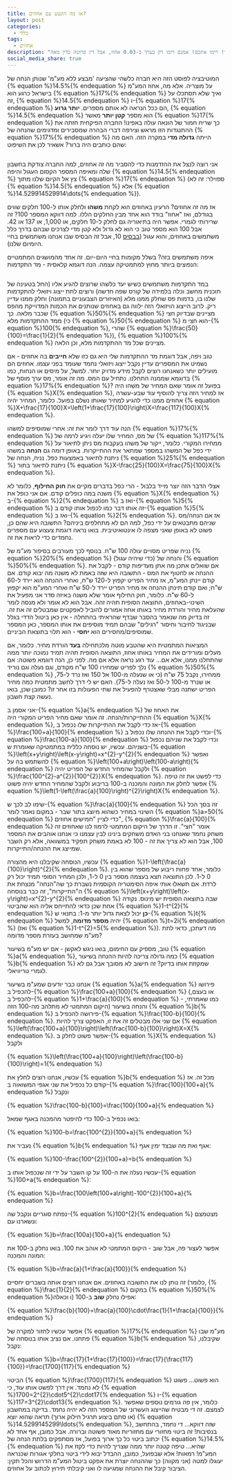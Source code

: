 ```yaml
---
title: אז מה הקטע עם אחוזים?
layout: post
categories:
  - כללי
tags:
  - אחוזים
description: "הפוסט הזה מוקדש לכל אלו שקיבלו 'הנחה מקזזת מעמ' של 14.5% וזעמו שמרמים אותם כי מעמ זה 17%. צדקתם לכל אורך הדרך! רימו אתכם! אמנם רימו רק בערך ב-0.03 אחוז, אבל דין פרוטה כדין מאה!"
social_media_share: true
---
```


המוטיבציה לפוסט הזה היא חברה כלשהי שהציעה 'מבצע ללא מע"מ' שנותן הנחה של {% equation %}14.5\%{% endequation %} על מוצריה. אלא מה, אחוז המע"מ בישראל כרגע הוא {% equation %}17\%{% endequation %} ואיך שלא תסתכלו על זה, {% equation %}14.5{% endequation %} ו-{% equation %}17{% endequation %} הם ככל הנראה לא אותם מספרים. <strong>יותר גרוע</strong>, {% equation %}14.5{% endequation %} הוא מספר <strong>קטן יותר</strong> מאשר {% equation %}17{% endequation %} כך שריח חמור של הונאה עולה באפינו! החברה הפיקחית חזתה את ההתנגדות הזו מראש וצירפה דברי הבהרה שמסבירים ומדגימים שהנחה של {% equation %}17\%{% endequation %} הייתה <strong>גדולה מדי</strong> במקרה הזה. האם מה שהם כותבים היה ברור? אשאיר לכן את השיפוט:

<img src="{{site.baseurl}}{{site.post_images}}/2020/01/percent_discount.png" alt=""/>

אני רוצה לנצל את ההזדמנות כדי להסביר מה זה אחוזים, למה החברה צודקת בחשבון שלה ומאיפה המספר הקסום העגול והיפה {% equation %}14.5{% endequation %} צץ אל הקיום שלנו מתוך {% equation %}17{% endequation %} (ספוילר: זה לא {% equation %}14.5{% endequation %} אלא {% equation %}14.529914529914\dots{% endequation %}).

אז מה זה אחוזים? הרעיון באחוזים הוא לקחת <strong>משהו</strong> ולחלק אותו ל-100 חלקים שווים בגודלם, ואז "אחוז" בודד הוא אחד מבין החלקים הללו. למה דווקא המספר 100? זה שרירותי לגמרי. אפשר היה בתיאוריה גם לחלק ל-10 חלקים, או 1,000, או 137 או 42. אבל 100 הוא מספר טוב כי הוא לא גדול ולא קטן מדי לצרכים שבהם בדרך כלל משתמשים באחוזים, והוא עגול (<a href="https://gadial.net/2017/06/11/number_bases/">בבסיס</a> 10, אבל זה הבסיס שבו אנחנו משתמשים בחיי היומיום שלנו).

איפה משתמשים בזה? בשלל מקומות בחיי היום-יום. זה אחד מהמושגים המתמטיים הנפוצים ביותר מחוץ למתמטיקה עצמה. הנה דוגמא קלאסית - מד התקדמות:

<img src="{{site.baseurl}}{{site.post_images}}/2020/01/progress_bar.png" alt=""/>

במד התקדמות משתמשים כשיש יעד כלשהו שרוצים להגיע אליו (החל בטעינה של תוכנית מחשב וכלה בלמידה של קורס שפה חדשה) ורוצים לתת ייצוג ויזואלי להתקדמות שלנו בו, בדמות פס שחלק ממנו מלא (האיזורים הצבעוניים בתמונה) וחלק ממנו עדיין ריק. לרוב הייצוג הויזואלי הזה ילווה גם באחוזים שנותנים את הכמות המדוייקת מהפס שכבר מלאה. כך {% equation %}50\%{% endequation %} מציינים שבדיוק חצי ממד ההתקדמות מלא (כי {% equation %}50{% endequation %} הוא חצי מ-{% equation %}100{% endequation %}, שהרי {% equation %}\frac{50}{100}=\frac{1}{2}{% endequation %}), {% equation %}100\%{% endequation %} מציינים שכל מד ההתקדמות מלא, וכן הלאה.

טוב ויפה, אבל דוגמת מד ההתקדמות שלי היא גם כזו שלא <strong>חייבים</strong> בה אחוזים - אם נשמיט את המספרים עדיין נקבל ייצוג ויזואלי נחמד שעומד בפני עצמו. אחוזים הם מועילים יותר כשאנחנו רוצים לקבל מידע מדויק יותר. למשל, על מיסים או הנחות, כמו בדוגמא שממנה התחלנו. נתחיל עם המס. מה זה אומר, מס ערך מוסף של {% equation %}17\%{% endequation %}? בפועל זה אומר שאם המחיר של משהו היה {% equation %}X{% endequation %}, אז למחיר הזה צריך להוסיף עוד שבע-עשרה אחוזים ממנו כדי להגיע למחיר שאותו נשלם בפועל. כלומר, המחיר יהיה {% equation %}X+\frac{17}{100}X=\left(1+\frac{17}{100}\right)X=\frac{117}{100}X{% endequation %}.

הנה עוד דרך לומר את זה: אחרי שמוסיפים למשהו {% equation %}17\%{% endequation %} של מס, המחיר שלו יעלה ויגיע לרמה של {% equation %}117\%{% endequation %} ממחירו המקורי. כלומר, ייקור של משהו בעקבות מס ניתן לתיאור על ידי כפל של המשהו במספר שמתאר את ההתייקרות. באופן דומה גם <strong>הנחה</strong> במשהו ניתנת לתיאור באמצעות כפל. נניח, הנחה של {% equation %}25\%{% endequation %} ניתנת לתיאור בתור {% equation %}X-\frac{25}{100}X=\frac{75}{100}X{% endequation %}.

אצלי הדבר הזה יוצר מייד בלבול - הרי כפל בדברים מקיים את <strong>חוק החילוף</strong>, כלומר לא משנה במה כופלים קודם. אם אני כופל את {% equation %}X{% endequation %} ב-{% equation %}2{% endequation %} ואז ב-{% equation %}5{% endequation %} זה אותו דבר כמו לכפול אותו קודם ב-{% equation %}5{% endequation %} ואז ב-{% equation %}2{% endequation %}. אז אם הנחה/מס שניהם מתבטאים על ידי כפל, למה הם לא מתחלפים ביניהם? התשובה היא שהם כן, פשוט לא באופן שאני מצפה לו אינטואיטיבית. בואו נראה דוגמת צעצוע עם מספרים נחמדים כדי לראות את זה.

נניח שפריט מסויים עולה 100 ש"ח. בנוסף לכך מעורבים בסיפור מע"מ של {% equation %}20\%{% endequation %} (כדי שיהיה עגול) והנחה של {% equation %}50\%{% endequation %}. אם שואלים אתכן מה אתן מעדיפות קודם - לקבל את ההנחה או לחטוף את המס - התשובה היא שזה באמת לא משנה מה יבוא קודם. אם קודם יינתן המע"מ, אז מחיר הפריט יקפוץ ל-120 ש"ח, ואחרי ההנחה הוא יירד ל-60 ש"ח; ואם קודם תינתן ההנחה אז מחיר הפריט יירד ל-50 ש"ח ואחרי המע"מ הוא יקפוץ ל-60 ש"ח. כלומר, חוק החילוף אומר שלא משנה באיזה סדר אני מפעיל את השינוי-באחוזים, התוצאה הסופית תהיה זהה. אבל הוא לא אומר ולא מנסה לומר שהעלאת מחיר והורדת מחיר באותו אחוז אמורים להוביל לאפקטים שמבטלים זה את זה. זה בדיוק מה שנאמר בהסבר שבדף שהראיתי בהתחלה - אין כאן ביטול הדדי בגלל שבניגוד לחיבור וחיסור "רגילים" שבהם תמיד מוסיפים את אותו המספר, כאן המספר שמוסיפים/מחסירים הוא <strong>יחסי</strong> - הוא תלוי בתוצאת הביניים.

המציאות המתמטית היא שהטבע מוטה מלכתחילה <strong>בעד</strong> הורדת מחיר. כלומר, אם מעלים ומורידים את המחיר באותו אחוז, התוצאה הסופית תהיה תמיד נמוכה יותר ממה שהתחלנו ממנו, אלא אם... עוד רגע נראה אלא אם מה. לפני כן, הנה דוגמא פשוטה: אם נלך לפריט שמחירו 100 ש"ח מקודם, וגם נעלה וגם נוריד {% equation %}50\%{% endequation %} ממחירו, נקבל 75 ש"ח (כי או שנעלה מ-100 אל 150 ואז נרד ל-75, או שנרד מ-100 ל-50 ואז נעלה ל-75). האם יש לי דרך לחשב מתמטית כמה מחיר הפריט ישתנה מבלי שאצטרף להפעיל את שתי הפעולות בזו אחר זו? כמובן שכן, בואו נעשה קצת חשבון.

אני אסמן ב-{% equation %}a{% endequation %} את האחוז של ההתייקרות/הנחה. זה אומר שאם מחיר הפריט המקורי היה {% equation %}X{% endequation %}, אז כדי לקבל את ההתייקרות שלו נכפול ב-{% equation %}\frac{100+a}{100}{% endequation %} וכדי לקבל את ההנחה שלו נכפול ב-{% equation %}\frac{100-a}{100}{% endequation %} וכדי לקבל את שניהם נכפול בשניהם. עכשיו, יש נוסחה כללית במתמטיקה שאומרת ש-{% equation %}\left(x+y\right)\left(x-y\right)=x^{2}-y^{2}{% endequation %} ואפשר להשתמש בה על {% equation %}\left(100+a\right)\left(100-a\right){% endequation %} ולקבל שהמחיר החדש של הפריט יהיה {% equation %}\frac{100^{2}-a^{2}}{100^{2}}X{% endequation %}. כדי לפשט את זה טיפה אפשר לחלק את המונה והמכנה ב-100 בריבוע ולקבל שהמחיר החדש יהיה פשוט {% equation %}\left(1-\left(\frac{a}{100}\right)^{2}\right)X{% endequation %}.

שימו לב לכך ש-{% equation %}\frac{a}{100}{% endequation %} זה בסך הכל השינוי במחיר כשהוא מיוצג בתור שבר - במקום נאמר לומר {% equation %}a=50{% endequation %} כדי לציין "חמישים אחוזים", {% equation %}\frac{a}{100}{% endequation %} אומר "חצי". זו הדרך של היקום המתמטי לרמוז לנו שאחוזים זה משחק נחמד שאנחנו בני האדם משחקים בינינו לבין עצמנו כי אנחנו אוהבים את המספר 100, אבל הוא לא צריך את זה - 100 לא באמת משחק תפקיד במשוואה, אלא רק השבר שמייצג את ההנחה/התייקרות.

עכשיו, הנוסחה שקיבלנו היא מהצורה {% equation %}1-\left(\frac{a}{100}\right)^{2}{% endequation %}. כלומר, אחד פחות ריבוע של מספר שהוא בין 0 ל-1. לכן התוצאה תצא בעצמה מספר בין 0 ל-1, ולכן המחיר הסופי תמיד יכול רק לרדת. אם תשאלו אותי איפה הסימטריה הקוסמית נשברת כך שה"הנחה" מנצחת את ה"התייקרות", זה כבר בנוסחה {% equation %}\left(x+y\right)\left(x-y\right)=x^{2}-y^{2}{% endequation %} שבה בתוצאה הסופית יש מינוס. נקודה אחת שכן כדאי להתייחס אליה הוא שהביטוי {% equation %}1-t^{2}{% endequation %} <strong>כן</strong> יכול לצאת גדול יותר מ-1: בתנאי ש-{% equation %}t{% endequation %} יהיה <strong>מספר מדומה</strong>, למשל {% equation %}t=2i{% endequation %} (ואז {% equation %}1-t^{2}=5{% endequation %}). מה דעתכן, כדאי לתת מע"מ שמחושב בעזרת מספר מדומה?

טוב, מספיק עם החימום, בואו ניגש לאקשן - אם יש מע"מ בשיעור {% equation %}a{% endequation %}, כמה גדולה צריכה להיות ההנחה בשיעור {% equation %}b{% endequation %} שמקזזת אותו בדיוק? זה חישוב לא מסובך אבל גם לא לגמרי טריוויאלי.

אנחנו כבר יודעים שמע"מ בשיעור {% equation %}a{% endequation %} פירושו להכפיל ב-{% equation %}\frac{100+a}{100}{% endequation %} (או בעצם, להכפיל ב-{% equation %}1+\frac{a}{100}{% endequation %} - כמו שאמרתי, היקום המתמטי לא מתלהב מה-100 הזה) והנחה בשיעור {% equation %}b{% endequation %} פירושה להכפיל ב-{% equation %}\frac{100-b}{100}{% endequation %}. אם שני אלו מבטלים זה את זו, האפקט צריך להיות {% equation %}\left(\frac{100+a}{100}\right)\left(\frac{100-b}{100}\right)X=X{% endequation %}. אפשר פשוט לחלק ב-{% equation %}X{% endequation %} ולקבל 

{% equation %}\left(\frac{100+a}{100}\right)\left(\frac{100-b}{100}\right)=1{% endequation %}

עכשיו, אנחנו רוצים לחלץ את {% equation %}b{% endequation %} מכל זה. אז קודם כל נכפיל את שני אגפי המשואוה ב-{% equation %}\frac{100}{100+a}{% endequation %} ונקבל

{% equation %}\frac{100-b}{100}=\frac{100}{100+a}{% endequation %}

בואו נכפיל ב-100 כדי להיפטר מהמכנה באגף שמאל:

{% equation %}100-b=\frac{100^{2}}{100+a}{% endequation %}

נעביר את {% equation %}b{% endequation %} אגף ואת מה שבצד ימין אגף:

{% equation %}100-\frac{100^{2}}{100+a}=b{% endequation %}

עכשיו נעלה את ה-100 על קו השבר על ידי זה שנכפול אותו ב-{% equation %}100+a{% endequation %}:

{% equation %}b=\frac{100\left(100+a\right)-100^{2}}{100+a}{% endequation %}

נפתח סוגריים ונקבל שה-{% equation %}100^{2}{% endequation %} מצטמצם ונשארנו עם:

{% equation %}b=\frac{100a}{100+a}{% endequation %}

אפשר לעצור פה, אבל שוב - היקום המתמטי לא אוהב את 100. בואו נחלק ב-100 את המונה והמכנה:

{% equation %}b=\frac{a}{1+\frac{a}{100}}{% endequation %}

זה נותן לנו את התשובה באחוזים. אם אנחנו רוצים אותה בשברים יחסיים (כלומר, {% equation %}\frac{1}{2}{% endequation %} במקום {% equation %}50\%{% endequation %}ו וכאלה) אפילו נחלק <strong>שוב</strong> ב-100:

{% equation %}\frac{b}{100}=\frac{a}{100}\cdot\frac{1}{1+\frac{a}{100}}{% endequation %}

אפשר עכשיו לחזור למקרה של {% equation %}17\%{% endequation %} מע"מ שבו פתחנו. אם נציב אותו בנוסחה של {% equation %}b{% endequation %} שקיבלנו, נקבל:

{% equation %}b=\frac{17}{1+\frac{17}{100}}=\frac{17}{\frac{117}{100}}=\frac{1700}{117}{% endequation %}

הביטוי {% equation %}\frac{1700}{117}{% endequation %} הוא פשוט... פשוט לא נחמד. אין דרך לפשט אותו עוד, כי {% equation %}1700=2^{2}\cdot5^{2}\cdot17{% endequation %} ו-{% equation %}117=3^{2}\cdot13{% endequation %}. כלומר, אין פה גורמים נוספים שאפשר לצמצם. זה די מבטיח שהייצוג העשרוני של המספר הזה לא יהיה נחמד. בדיקה במחשבון (או סתם ביצוע תרגיל חילוק ארוך) תראה שהוא יוצא {% equation %}14.5299145299\ldots{% endequation %}, שזה דווקא... די נחמד, בהתחשב בנסיבות! זה ביטוי מחזורי עם מחזוריות מאוד פשוטה וברורה. אבל כמובן, אף אחד לא יכתוב ביטוי כל כך ארוך בפועל, אז מסתפקים בלתת הנחה של {% equation %}14.5\%{% endequation %} שהיא... טיפה קטנה יותר ממה שצריך להיות כדי לקזז את המע"מ! רמאות! אלא שבפועל, כמובן, ההבדל יבוא לידי ביטוי בחלקי אגורות שכנראה יעוגלו למטה (אני מקווה) כך שההנחה יוצרת את אפקט ביטול המע"מ הדרוש והכל תקין: הציבור קיבל את ההנחה שמגיעה לו ואני קיבלתי תירוץ לכתוב על אחוזים. 